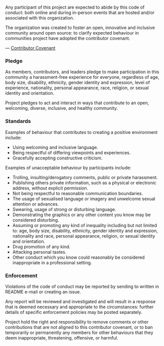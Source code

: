 Any participant of this project are expected to abide by this code of conduct: both online and during in-person events that are hosted and/or associated with this organization.

The organization was created to foster an open, innovative and inclusive community around open source: to clarify expected behaviour in communities project have adopted the contributor covenant.

— [Contributor Covenant](https://www.contributor-covenant.org/)

### Pledge

As members, contributors, and leaders pledge to make participation in this community a harassment-free experience for everyone, regardless of age, body size, disability, ethnicity, gender identity and expression, level of experience, nationality, personal appearance, race, religion, or sexual identity and orientation.

Project pledges to act and interact in ways that contribute to an open, welcoming, diverse, inclusive, and healthy community.

### Standards

Examples of behaviour that contributes to creating a positive environment include:

- Using welcoming and inclusive language.
- Being respectful of differing viewpoints and experiences.
- Gracefully accepting constructive criticism.

Examples of unacceptable behaviour by participants include:

- Trolling, insulting/derogatory comments, public or private harassment.
- Publishing others private information, such as a physical or electronic address, without explicit permission.
- Not being respectful to reasonable communication boundaries.
- The usage of sexualised language or imagery and unwelcome sexual attention or advances.
- Swearing, usage of strong or disturbing language.
- Demonstrating the graphics or any other content you know may be considered disturbing.
- Assuming or promoting any kind of inequality including but not limited to: age, body size, disability, ethnicity, gender identity and expression, nationality and race, personal appearance, religion, or sexual identity and orientation.
- Drug promotion of any kind.
- Attacking personal tastes.
- Other conduct which you know could reasonably be considered inappropriate in a professional setting.

### Enforcement

Violations of the code of conduct may be reported by sending to written in README e-mail or creating an issue.

Any report will be reviewed and investigated and will result in a response that is deemed necessary and appropriate to the circumstances: further details of specific enforcement policies may be posted separately.

Project hold the right and responsibility to remove comments or other contributions that are not aligned to this contributor covenant, or to ban temporarily or permanently any members for other behaviours that they deem inappropriate, threatening, offensive, or harmful.
